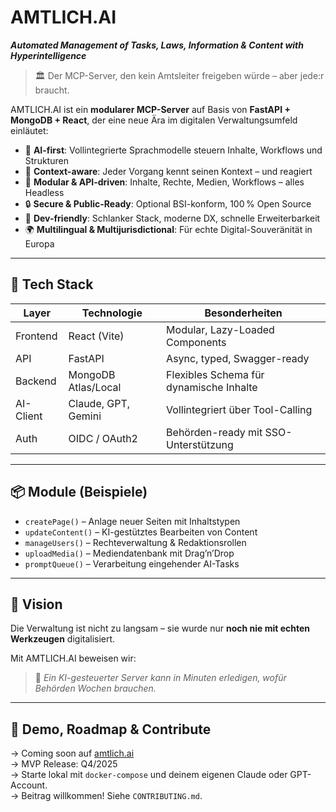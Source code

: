 # AMTLICH.AI

_**Automated Management of Tasks, Laws, Information & Content with Hyperintelligence**_

> 🏛️ Der MCP-Server, den kein Amtsleiter freigeben würde – aber jede:r braucht.

AMTLICH.AI ist ein **modularer MCP-Server** auf Basis von **FastAPI + MongoDB + React**, der eine neue Ära im digitalen Verwaltungsumfeld einläutet:

- 🚀 **AI-first**: Vollintegrierte Sprachmodelle steuern Inhalte, Workflows und Strukturen
- 🧠 **Context-aware**: Jeder Vorgang kennt seinen Kontext – und reagiert
- 🧩 **Modular & API-driven**: Inhalte, Rechte, Medien, Workflows – alles Headless
- 🔒 **Secure & Public-Ready**: Optional BSI-konform, 100 % Open Source
- 🧰 **Dev-friendly**: Schlanker Stack, moderne DX, schnelle Erweiterbarkeit
- 🌍 **Multilingual & Multijurisdictional**: Für echte Digital-Souveränität in Europa

---

## 🔧 Tech Stack

| Layer       | Technologie        | Besonderheiten                              |
|-------------|--------------------|---------------------------------------------|
| Frontend    | React (Vite)       | Modular, Lazy-Loaded Components             |
| API         | FastAPI            | Async, typed, Swagger-ready                 |
| Backend     | MongoDB Atlas/Local| Flexibles Schema für dynamische Inhalte     |
| AI-Client   | Claude, GPT, Gemini| Vollintegriert über Tool-Calling            |
| Auth        | OIDC / OAuth2      | Behörden-ready mit SSO-Unterstützung        |

---

## 📦 Module (Beispiele)

- `createPage()` – Anlage neuer Seiten mit Inhaltstypen
- `updateContent()` – KI-gestütztes Bearbeiten von Content
- `manageUsers()` – Rechteverwaltung & Redaktionsrollen
- `uploadMedia()` – Mediendatenbank mit Drag’n’Drop
- `promptQueue()` – Verarbeitung eingehender AI-Tasks

---

## 🧠 Vision

Die Verwaltung ist nicht zu langsam – sie wurde nur **noch nie mit echten Werkzeugen** digitalisiert.

Mit AMTLICH.AI beweisen wir:  
> 🧾 *Ein KI-gesteuerter Server kann in Minuten erledigen, wofür Behörden Wochen brauchen.*

---

## 🚀 Demo, Roadmap & Contribute

→ Coming soon auf [amtlich.ai](https://amtlich.ai)  
→ MVP Release: Q4/2025  
→ Starte lokal mit `docker-compose` und deinem eigenen Claude oder GPT-Account.  
→ Beitrag willkommen! Siehe `CONTRIBUTING.md`.
